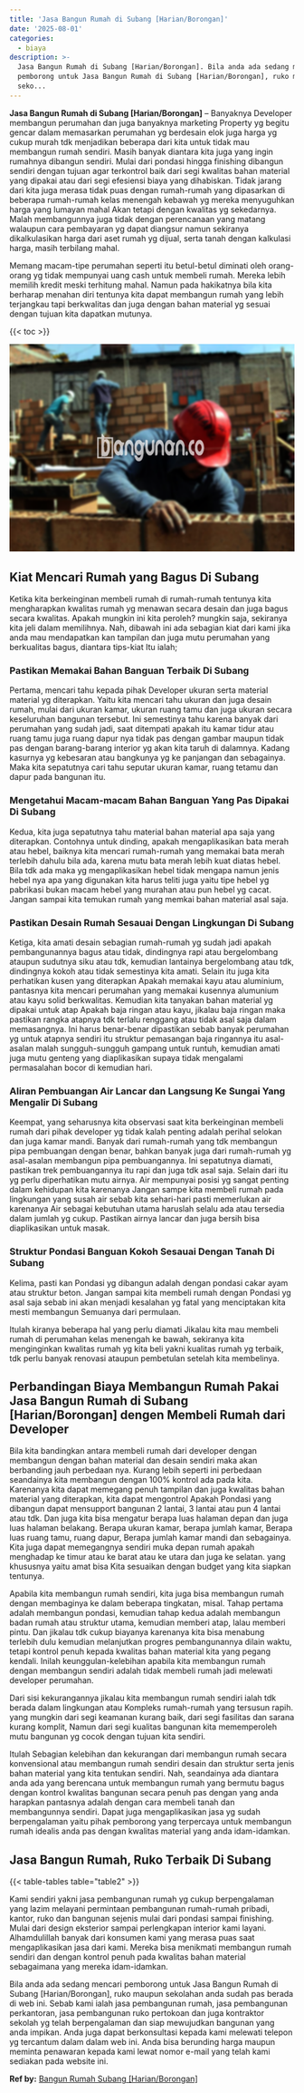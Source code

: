```yaml
---
title: 'Jasa Bangun Rumah di Subang [Harian/Borongan]'
date: '2025-08-01'
categories:
  - biaya
description: >-
  Jasa Bangun Rumah di Subang [Harian/Borongan]. Bila anda ada sedang mencari
  pemborong untuk Jasa Bangun Rumah di Subang [Harian/Borongan], ruko maupun
  seko...
---
```


**Jasa Bangun Rumah di Subang \[Harian/Borongan\]** – Banyaknya Developer membangun perumahan dan juga banyaknya marketing Property yg begitu gencar dalam memasarkan perumahan yg berdesain elok juga harga yg cukup murah tdk menjadikan beberapa dari kita untuk tidak mau membangun rumah sendiri. Masih banyak diantara kita juga yang ingin rumahnya dibangun sendiri. Mulai dari pondasi hingga finishing dibangun sendiri dengan tujuan agar terkontrol baik dari segi kwalitas bahan material yang dipakai atau dari segi efesiensi biaya yang dihabiskan. Tidak jarang dari kita juga merasa tidak puas dengan rumah-rumah yang dipasarkan di beberapa rumah-rumah kelas menengah kebawah yg mereka menyuguhkan harga yang lumayan mahal Akan tetapi dengan kwalitas yg sekedarnya. Malah membangunnya juga tidak dengan perencanaan yang matang walaupun cara pembayaran yg dapat diangsur namun sekiranya dikalkulasikan harga dari aset rumah yg dijual, serta tanah dengan kalkulasi harga, masih terbilang mahal.

Memang macam-tipe perumahan seperti itu betul-betul diminati oleh orang-orang yg tidak mempunyai uang cash untuk membeli rumah. Mereka lebih memilih kredit meski terhitung mahal. Namun pada hakikatnya bila kita berharap menahan diri tentunya kita dapat membangun rumah yang lebih terjangkau tapi berkwalitas dan juga dengan bahan material yg sesuai dengan tujuan kita dapatkan mutunya.

{{< toc >}}

![Jasa Bangun Rumah di Subang [Harian/Borongan]](/images/borong-bangunan-10.png)

## Kiat Mencari Rumah yang Bagus Di Subang

Ketika kita berkeinginan membeli rumah di rumah-rumah tentunya kita mengharapkan kwalitas rumah yg menawan secara desain dan juga bagus secara kwalitas. Apakah mungkin ini kita peroleh? mungkin saja, sekiranya kita jeli dalam memilihnya. Nah, dibawah ini ada sebagian kiat dari kami jika anda mau mendapatkan kan tampilan dan juga mutu perumahan yang berkualitas bagus, diantara tips-kiat Itu ialah;

### Pastikan Memakai Bahan Banguan Terbaik Di Subang

Pertama, mencari tahu kepada pihak Developer ukuran serta material material yg diterapkan. Yaitu kita mencari tahu ukuran dan juga desain rumah, mulai dari ukuran kamar, ukuran ruang tamu dan juga ukuran secara keseluruhan bangunan tersebut. Ini semestinya tahu karena banyak dari perumahan yang sudah jadi, saat ditempati apakah itu kamar tidur atau ruang tamu juga ruang dapur nya tidak pas dengan gambar maupun tidak pas dengan barang-barang interior yg akan kita taruh di dalamnya. Kadang kasurnya yg kebesaran atau bangkunya yg ke panjangan dan sebagainya. Maka kita sepatutnya cari tahu seputar ukuran kamar, ruang tetamu dan dapur pada bangunan itu.

### Mengetahui Macam-macam Bahan Banguan Yang Pas Dipakai Di Subang

Kedua, kita juga sepatutnya tahu material bahan material apa saja yang diterapkan. Contohnya untuk dinding, apakah mengaplikasikan bata merah atau hebel, baiknya kita mencari rumah-rumah yang memakai bata merah terlebih dahulu bila ada, karena mutu bata merah lebih kuat diatas hebel. Bila tdk ada maka yg mengaplikasikan hebel tidak mengapa namun jenis hebel nya apa yang digunakan kita harus teliti juga yaitu tipe hebel yg pabrikasi bukan macam hebel yang murahan atau pun hebel yg cacat. Jangan sampai kita temukan rumah yang memkai bahan material asal saja.

### Pastikan Desain Rumah Sesauai Dengan Lingkungan Di Subang

Ketiga, kita amati desain sebagian rumah-rumah yg sudah jadi apakah pembangunannya bagus atau tidak, dindingnya rapi atau bergelombang ataupun sudutnya siku atau tdk, kemudian lantainya bergelombang atau tdk, dindingnya kokoh atau tidak semestinya kita amati. Selain itu juga kita perhatikan kusen yang diterapkan Apakah memakai kayu atau aluminium, pantasnya kita mencari perumahan yang memakai kusennya alumunium atau kayu solid berkwalitas. Kemudian kita tanyakan bahan material yg dipakai untuk atap Apakah baja ringan atau kayu, jikalau baja ringan maka pastikan rangka atapnya tdk terlalu renggang atau tidak asal saja dalam memasangnya. Ini harus benar-benar dipastikan sebab banyak perumahan yg untuk atapnya sendiri itu struktur pemasangan baja ringannya itu asal-asalan malah sungguh-sungguh gampang untuk runtuh, kemudian amati juga mutu genteng yang diaplikasikan supaya tidak mengalami permasalahan bocor di kemudian hari.

### Aliran Pembuangan Air Lancar dan Langsung Ke Sungai Yang Mengalir Di Subang

Keempat, yang seharusnya kita observasi saat kita berkeinginan membeli rumah dari pihak developer yg tidak kalah penting adalah perihal selokan dan juga kamar mandi. Banyak dari rumah-rumah yang tdk membangun pipa pembuangan dengan benar, bahkan banyak juga dari rumah-rumah yg asal-asalan membangun pipa pembuangannya. Ini sepatutnya diamati, pastikan trek pembuangannya itu rapi dan juga tdk asal saja. Selain dari itu yg perlu diperhatikan mutu airnya. Air mempunyai posisi yg sangat penting dalam kehidupan kita karenanya Jangan sampe kita membeli rumah pada lingkungan yang susah air sebab kita sehari-hari pasti memerlukan air karenanya Air sebagai kebutuhan utama haruslah selalu ada atau tersedia dalam jumlah yg cukup. Pastikan airnya lancar dan juga bersih bisa diaplikasikan untuk masak.

### Struktur Pondasi Banguan Kokoh Sesauai Dengan Tanah Di Subang

Kelima, pasti kan Pondasi yg dibangun adalah dengan pondasi cakar ayam atau struktur beton. Jangan sampai kita membeli rumah dengan Pondasi yg asal saja sebab ini akan menjadi kesalahan yg fatal yang menciptakan kita mesti membangun Semuanya dari permulaan.

Itulah kiranya beberapa hal yang perlu diamati Jikalau kita mau membeli rumah di perumahan kelas menengah ke bawah, sekiranya kita menginginkan kwalitas rumah yg kita beli yakni kualitas rumah yg terbaik, tdk perlu banyak renovasi ataupun pembetulan setelah kita membelinya.

## Perbandingan Biaya Membangun Rumah Pakai Jasa Bangun Rumah di Subang \[Harian/Borongan\] dengen Membeli Rumah dari Developer

Bila kita bandingkan antara membeli rumah dari developer dengan membangun dengan bahan material dan desain sendiri maka akan berbanding jauh perbedaan nya. Kurang lebih seperti ini perbedaan seandainya kita membangun dengan 100% kontrol ada pada kita. Karenanya kita dapat memegang penuh tampilan dan juga kwalitas bahan material yang diterapkan, kita dapat mengontrol Apakah Pondasi yang dibangun dapat mensupport bangunan 2 lantai, 3 lantai atau pun 4 lantai atau tdk. Dan juga kita bisa mengatur berapa luas halaman depan dan juga luas halaman belakang. Berapa ukuran kamar, berapa jumlah kamar, Berapa luas ruang tamu, ruang dapur, Berapa jumlah kamar mandi dan sebagainya. Kita juga dapat memegangnya sendiri muka depan rumah apakah menghadap ke timur atau ke barat atau ke utara dan juga ke selatan. yang khususnya yaitu amat bisa Kita sesuaikan dengan budget yang kita siapkan tentunya.

Apabila kita membangun rumah sendiri, kita juga bisa membangun rumah dengan membaginya ke dalam beberapa tingkatan, misal. Tahap pertama adalah membangun pondasi, kemudian tahap kedua adalah membangun badan rumah atau struktur utama, kemudian memberi atap, lalau memberi pintu. Dan jikalau tdk cukup biayanya karenanya kita bisa menabung terlebih dulu kemudian melanjutkan progres pembangunannya dilain waktu, tetapi kontrol penuh kepada kwalitas bahan material kita yang pegang kendali. Inilah keunggulan-kelebihan apabila kita membangun rumah dengan membangun sendiri adalah tidak membeli rumah jadi melewati developer perumahan.

Dari sisi kekurangannya jikalau kita membangun rumah sendiri ialah tdk berada dalam lingkungan atau Kompleks rumah-rumah yang tersusun rapih. yang mungkin dari segi keamanan kurang baik, dari segi fasilitas dan sarana kurang komplit, Namun dari segi kualitas bangunan kita mememperoleh mutu bangunan yg cocok dengan tujuan kita sendiri.

Itulah Sebagian kelebihan dan kekurangan dari membangun rumah secara konvensional atau membangun rumah sendiri desain dan struktur serta jenis bahan material yang kita tentukan sendiri. Nah, seandainya ada diantara anda ada yang berencana untuk membangun rumah yang bermutu bagus dengan kontrol kwalitas bangunan secara penuh pas dengan yang anda harapkan pantasnya adalah dengan cara membeli tanah dan membangunnya sendiri. Dapat juga mengaplikasikan jasa yg sudah berpengalaman yaitu pihak pemborong yang terpercaya untuk membangun rumah idealis anda pas dengan kwalitas material yang anda idam-idamkan.

## Jasa Bangun Rumah, Ruko Terbaik Di Subang

{{< table-tables table="table2" >}}

Kami sendiri yakni jasa pembangunan rumah yg cukup berpengalaman yang lazim melayani permintaan pembangunan rumah-rumah pribadi, kantor, ruko dan bangunan sejenis mulai dari pondasi sampai finishing. Mulai dari design eksterior sampai perlengkapan interior kami layani. Alhamdulillah banyak dari konsumen kami yang merasa puas saat mengaplikasikan jasa dari kami. Mereka bisa menikmati membangun rumah sendiri dan dengan kontrol penuh pada kwalitas bahan material sebagaimana yang mereka idam-idamkan.

Bila anda ada sedang mencari pemborong untuk Jasa Bangun Rumah di Subang \[Harian/Borongan\], ruko maupun sekolahan anda sudah pas berada di web ini. Sebab kami ialah jasa pembangunan rumah, jasa pembangunan perkantoran, jasa pembangunan ruko pertokoan dan juga kontraktor sekolah yg telah berpengalaman dan siap mewujudkan bangunan yang anda impikan. Anda juga dapat berkonsultasi kepada kami melewati telepon yg tercantum dalam dalam web ini. Anda bisa berunding harga maupun meminta penawaran kepada kami lewat nomor e-mail yang telah kami sediakan pada website ini.

**Ref by:** [Bangun Rumah Subang [Harian/Borongan]](https://id.wikipedia.org/wiki/Bangun)
